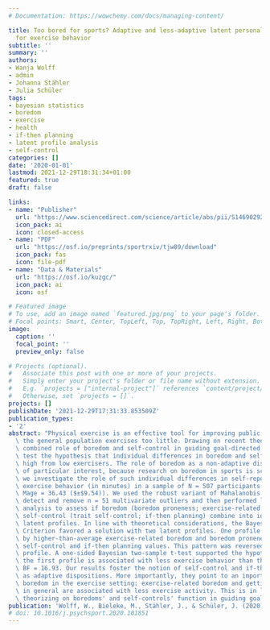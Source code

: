 ```yaml
---
# Documentation: https://wowchemy.com/docs/managing-content/

title: Too bored for sports? Adaptive and less-adaptive latent personality profiles
  for exercise behavior
subtitle: ''
summary: ''
authors:
- Wanja Wolff
- admin
- Johanna Stähler
- Julia Schüler
tags:
- bayesian statistics
- boredom
- exercise
- health
- if-then planning
- latent profile analysis
- self-control
categories: []
date: '2020-01-01'
lastmod: 2021-12-29T18:31:34+01:00
featured: true
draft: false

links:
- name: "Publisher"
  url: "https://www.sciencedirect.com/science/article/abs/pii/S1469029220308360"
  icon_pack: ai
  icon: closed-access
- name: "PDF"
  url: "https://osf.io/preprints/sportrxiv/tjw89/download"
  icon_pack: fas
  icon: file-pdf
- name: "Data & Materials"
  url: "https://osf.io/kuzgc/"
  icon_pack: ai
  icon: osf

# Featured image
# To use, add an image named `featured.jpg/png` to your page's folder.
# Focal points: Smart, Center, TopLeft, Top, TopRight, Left, Right, BottomLeft, Bottom, BottomRight.
image:
  caption: ''
  focal_point: ''
  preview_only: false

# Projects (optional).
#   Associate this post with one or more of your projects.
#   Simply enter your project's folder or file name without extension.
#   E.g. `projects = ["internal-project"]` references `content/project/deep-learning/index.md`.
#   Otherwise, set `projects = []`.
projects: []
publishDate: '2021-12-29T17:31:33.853509Z'
publication_types:
- '2'
abstract: "Physical exercise is an effective tool for improving public health, but\
  \ the general population exercises too little. Drawing on recent theorizing on the\
  \ combined role of boredom and self-control in guiding goal-directed behavior, we\
  \ test the hypothesis that individual differences in boredom and self-control differentiate\
  \ high from low exercisers. The role of boredom as a non-adaptive disposition is\
  \ of particular interest, because research on boredom in sports is scarce. Here,\
  \ we investigate the role of such individual differences in self-reported weekly\
  \ exercise behavior (in minutes) in a sample of N = 507 participants (n = 200 female,\
  \ Mage = 36.43 ($±$9.54)). We used the robust variant of Mahalanobis distance to\
  \ detect and remove n = 51 multivariate outliers and then performed latent profile\
  \ analysis to assess if boredom (boredom proneness; exercise-related boredom) and\
  \ self-control (trait self-control; if-then planning) combine into identifiable\
  \ latent profiles. In line with theoretical considerations, the Bayesian Information\
  \ Criterion favored a solution with two latent profiles. One profile was characterized\
  \ by higher-than-average exercise-related boredom and boredom proneness and lower-than-average\
  \ self-control and if-then planning values. This pattern was reversed for the second\
  \ profile. A one-sided Bayesian two-sample t-test supported the hypothesis that\
  \ the first profile is associated with less exercise behavior than the second profile,\
  \ BF = 16.93. Our results foster the notion of self-control and if-then planning\
  \ as adaptive dispositions. More importantly, they point to an important role of\
  \ boredom in the exercise setting: exercise-related boredom and getting easily bored\
  \ in general are associated with less exercise activity. This is in line with recent\
  \ theorizing on boredoms' and self-controls' function in guiding goal-directed behavior."
publication: 'Wolff, W., Bieleke, M., Stähler, J., & Schüler, J. (2020). Too bored for sports? Adaptive and less-adaptive latent personality profiles for exercise behavior. Psychology of Sport and Exercise, 101851. https://doi.org/10.1016/j.psychsport.2020.101851'
# doi: 10.1016/j.psychsport.2020.101851
---
```

